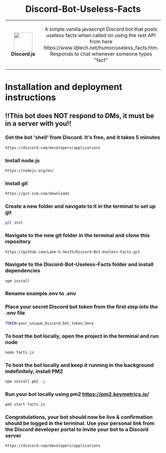 <h1 align="center">Discord-Bot-Useless-Facts</h1>
<table align="center">
  <tr>
    <td align="center" height="108" width="108">
        <img     src="https://photos.smugmug.com/External-Website-Photos/n-MK8QBN/Github/i-pZMvQSf/0/20a15d29/X2/2023_08_07_09_34_10__DPM%2B%2B%202M%20SDE%20Karras_34_9_portrait%2B1.0_919685869-X2.jpg"
        width="60"
        height="60"
        />
        <br /><strong>Discord.js</strong>
    </td>
    <td align="center" height="108">
      <p align="center">A simple vanilla javascript Discord bot that posts useless facts when called on using the rest API from here https://www.djtech.net/humor/useless_facts.htm. Responds to chat whenever someone types "fact"
      </p>
     </td>
   </tr>
 </table>

# Installation and deployment instructions

## !!This bot does NOT respond to DMs, it must be in a server with you!!

### Get the bot 'shell' from Discord. It's free, and it takes 5 minutes
```sh
https://discord.com/developers/applications
```
### Install node.js
```sh
https://nodejs.org/en/
```
### Install git
```sh
https://git-scm.com/downloads
```
### Create a new folder and navigate to it in the terminal to set up git
```sh
git init
```
### Navigate to the new git folder in the terminal and clone this repository
```sh
https://github.com/Lane-G-Smith/Discord-Bot-Useless-Facts.git
```
### Navigate to the Discord-Bot-Useless-Facts folder and install dependencies
```sh
npm install
```
### Rename example.env to .env
### Place your secret Discord bot token from the first step into the .env file
```sh
TOKEN=your_unique_Discord_bot_token_here
```
### To host the bot locally, open the project in the terminal and run node
```sh
node facts.js
```
### To host the bot locally and keep it running in the background indefinitely, install PM2
```sh
npm install pm2 -g
```
### Run your bot locally using pm2 https://pm2.keymetrics.io/
```sh
pm2 start facts.js
```
### Congratulations, your bot should now be live & confirmation should be logged in the terminal. Use your personal link from the Discord developer portal to invite your bot to a Discord server
```sh
https://discord.com/developers/applications
```
